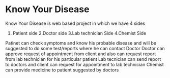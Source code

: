 # Know Your Disease
Know Your Disease is web based project in which we have 4 sides
1. Patient side
2.Doctor side
3.Lab technician Side
4.Chemist Side

Patinet can check symptoms and know his probable disease and will be suggested to do some test/reports where he can contact Doctor
Doctor can approve request of appointment from client and also can request report from lab technician for his particular patient
Lab tecnician can send report to doctors and client can request for appointment to lab technician
Chemist can provide medicine to patient suggested by doctors

